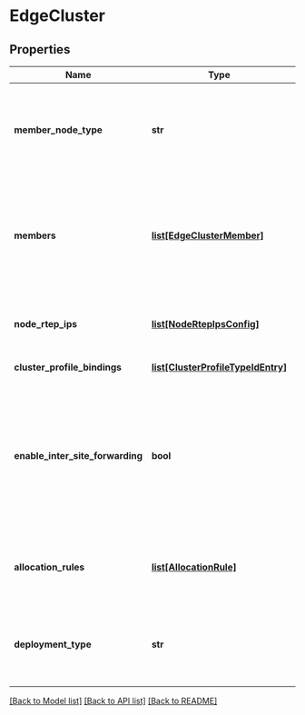 # EdgeCluster

## Properties
Name | Type | Description | Notes
------------ | ------------- | ------------- | -------------
**member_node_type** | **str** | Edge cluster is homogenous collection of transport nodes. Hence all transport nodes of the cluster must be of same type. This readonly field shows the type of transport nodes.  | [optional] 
**members** | [**list[EdgeClusterMember]**](EdgeClusterMember.md) | EdgeCluster only supports homogeneous members. These member should be backed by either EdgeNode or PublicCloudGatewayNode. TransportNode type of these nodes should be the same. DeploymentType (VIRTUAL_MACHINE|PHYSICAL_MACHINE) of these EdgeNodes is recommended to be the same. EdgeCluster supports members of different deployment types.  | [optional] 
**node_rtep_ips** | [**list[NodeRtepIpsConfig]**](NodeRtepIpsConfig.md) | List of remote tunnel endpoint ipaddress configured on edge cluster for each transport node. | [optional] 
**cluster_profile_bindings** | [**list[ClusterProfileTypeIdEntry]**](ClusterProfileTypeIdEntry.md) | Edge cluster profile bindings | [optional] 
**enable_inter_site_forwarding** | **bool** | Flag should be only use in federation for inter site l2 and l3 forwarding. Before enabling this flag, all the edge cluster members must have remote tunnel endpoint configured. TIER0/TIER1 logical routers managed by GM must be associated with edge cluster which has inter-site forwarding enabled.  | [optional] 
**allocation_rules** | [**list[AllocationRule]**](AllocationRule.md) | Set of allocation rules and respected action for auto placement of logical router, DHCP and MDProxy on edge cluster members.  | [optional] 
**deployment_type** | **str** | This field is a readonly field which shows the deployment_type of members. It returns UNKNOWN if there are no members, and returns VIRTUAL_MACHINE| PHYSICAL_MACHINE if all edge members are VIRTUAL_MACHINE|PHYSICAL_MACHINE. It returns HYBRID if the cluster contains edge members of both types VIRTUAL_MACHINE and PHYSICAL_MACHINE.  | [optional] 

[[Back to Model list]](../README.md#documentation-for-models) [[Back to API list]](../README.md#documentation-for-api-endpoints) [[Back to README]](../README.md)

